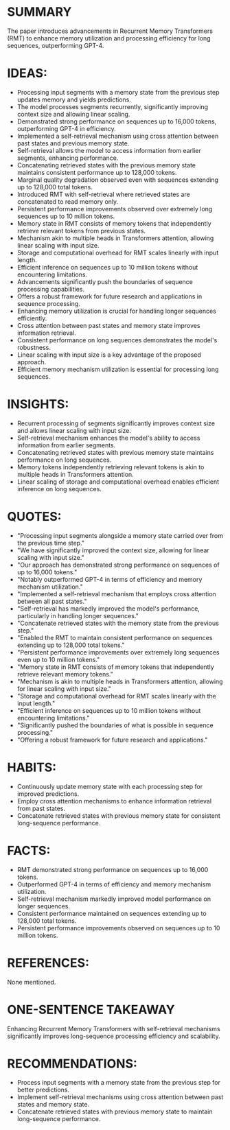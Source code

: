 # SUMMARY
The paper introduces advancements in Recurrent Memory Transformers (RMT) to enhance memory utilization and processing efficiency for long sequences, outperforming GPT-4.

# IDEAS:
- Processing input segments with a memory state from the previous step updates memory and yields predictions.
- The model processes segments recurrently, significantly improving context size and allowing linear scaling.
- Demonstrated strong performance on sequences up to 16,000 tokens, outperforming GPT-4 in efficiency.
- Implemented a self-retrieval mechanism using cross attention between past states and previous memory state.
- Self-retrieval allows the model to access information from earlier segments, enhancing performance.
- Concatenating retrieved states with the previous memory state maintains consistent performance up to 128,000 tokens.
- Marginal quality degradation observed even with sequences extending up to 128,000 total tokens.
- Introduced RMT with self-retrieval where retrieved states are concatenated to read memory only.
- Persistent performance improvements observed over extremely long sequences up to 10 million tokens.
- Memory state in RMT consists of memory tokens that independently retrieve relevant tokens from previous states.
- Mechanism akin to multiple heads in Transformers attention, allowing linear scaling with input size.
- Storage and computational overhead for RMT scales linearly with input length.
- Efficient inference on sequences up to 10 million tokens without encountering limitations.
- Advancements significantly push the boundaries of sequence processing capabilities.
- Offers a robust framework for future research and applications in sequence processing.
- Enhancing memory utilization is crucial for handling longer sequences efficiently.
- Cross attention between past states and memory state improves information retrieval.
- Consistent performance on long sequences demonstrates the model's robustness.
- Linear scaling with input size is a key advantage of the proposed approach.
- Efficient memory mechanism utilization is essential for processing long sequences.

# INSIGHTS:
- Recurrent processing of segments significantly improves context size and allows linear scaling with input size.
- Self-retrieval mechanism enhances the model's ability to access information from earlier segments.
- Concatenating retrieved states with previous memory state maintains performance on long sequences.
- Memory tokens independently retrieving relevant tokens is akin to multiple heads in Transformers attention.
- Linear scaling of storage and computational overhead enables efficient inference on long sequences.

# QUOTES:
- "Processing input segments alongside a memory state carried over from the previous time step."
- "We have significantly improved the context size, allowing for linear scaling with input size."
- "Our approach has demonstrated strong performance on sequences of up to 16,000 tokens."
- "Notably outperformed GPT-4 in terms of efficiency and memory mechanism utilization."
- "Implemented a self-retrieval mechanism that employs cross attention between all past states."
- "Self-retrieval has markedly improved the model's performance, particularly in handling longer sequences."
- "Concatenate retrieved states with the memory state from the previous step."
- "Enabled the RMT to maintain consistent performance on sequences extending up to 128,000 total tokens."
- "Persistent performance improvements over extremely long sequences even up to 10 million tokens."
- "Memory state in RMT consists of memory tokens that independently retrieve relevant memory tokens."
- "Mechanism is akin to multiple heads in Transformers attention, allowing for linear scaling with input size."
- "Storage and computational overhead for RMT scales linearly with the input length."
- "Efficient inference on sequences up to 10 million tokens without encountering limitations."
- "Significantly pushed the boundaries of what is possible in sequence processing."
- "Offering a robust framework for future research and applications."

# HABITS:
- Continuously update memory state with each processing step for improved predictions.
- Employ cross attention mechanisms to enhance information retrieval from past states.
- Concatenate retrieved states with previous memory state for consistent long-sequence performance.

# FACTS:
- RMT demonstrated strong performance on sequences up to 16,000 tokens.
- Outperformed GPT-4 in terms of efficiency and memory mechanism utilization.
- Self-retrieval mechanism markedly improved model performance on longer sequences.
- Consistent performance maintained on sequences extending up to 128,000 total tokens.
- Persistent performance improvements observed on sequences up to 10 million tokens.

# REFERENCES:
None mentioned.

# ONE-SENTENCE TAKEAWAY
Enhancing Recurrent Memory Transformers with self-retrieval mechanisms significantly improves long-sequence processing efficiency and scalability.

# RECOMMENDATIONS:
- Process input segments with a memory state from the previous step for better predictions.
- Implement self-retrieval mechanisms using cross attention between past states and memory state.
- Concatenate retrieved states with previous memory state to maintain long-sequence performance.
